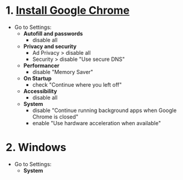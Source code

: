 # 1. [Install Google Chrome](https://www.google.com/chrome/)

* Go to Settings:
  - **Autofill and passwords**
     - disable all
  - **Privacy and security**
     - Ad Privacy > disable all
     - Security > disable "Use secure DNS"
  - **Performancer**
    - disable "Memory Saver"
  - **On Startup**
    - check "Continue where you left off"
  - **Accessibility**
    - disable all
  - **System**
    - disable "Continue running background apps when Google Chrome is closed"
    - enable "Use hardware acceleration when available"

# 2. Windows

* Go to Settings:
  - **System**
